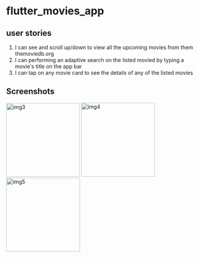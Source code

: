 # flutter_movies_app 

## user stories
1. I can see and scroll up/down to view all the upcoming movies from them themoviedb.org<br>
2. I can performing an adaptive search on the listed movied by typing a movie's title on the app bar<br>
3. I can tap on any movie card to see the details of any of the listed movies

## Screenshots
<img width="197" alt="img3" src="https://user-images.githubusercontent.com/19254270/128658953-0e4076a1-296b-40a8-83f5-c52359095b8c.png">
<img width="198" alt="img4" src="https://user-images.githubusercontent.com/19254270/128658986-a1508f99-2b8a-4150-b2ab-cdf468cb3d46.png">
<img width="198" alt="img5" src="https://user-images.githubusercontent.com/19254270/128660624-bd7a880f-5399-4000-8e76-047962761870.png">

